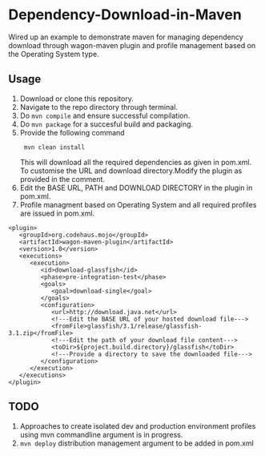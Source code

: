 # Dependency-Download-in-Maven
Wired up an example to demonstrate maven for managing dependency download through wagon-maven plugin and profile management based on the Operating System type. 

## Usage
1. Download or clone this repository.
2. Navigate to the repo directory through terminal.
3. Do ```mvn compile``` and ensure successful compilation.
4. Do ```mvn package``` for a succesful build and packaging.
5. Provide the following command 
   ```
    mvn clean install
    ```
   This will download all the required dependencies as given in pom.xml. 
   <br/> To customise the URL and download directory.Modify the plugin as provided in the comment.<br/>
6. Edit the BASE URL, PATH and DOWNLOAD DIRECTORY in the plugin in pom.xml.
7. Profile managment based on Operating System and all required profiles are issued in pom.xml. 
 
```
<plugin>
   <groupId>org.codehaus.mojo</groupId>
   <artifactId>wagon-maven-plugin</artifactId>
   <version>1.0</version>
   <executions>
      <execution>
         <id>download-glassfish</id>
         <phase>pre-integration-test</phase>
         <goals>
            <goal>download-single</goal>
         </goals>
         <configuration>
            <url>http://download.java.net</url>
            <!---Edit the BASE URL of your hosted download file--->
            <fromFile>glassfish/3.1/release/glassfish-3.1.zip</fromFile>
            <!---Edit the path of your download file content--->
            <toDir>${project.build.directory}/glassfish</toDir>
            <!---Provide a directory to save the downloaded file--->
         </configuration>
      </execution>
   </executions>
</plugin>
```
  ## TODO 
1.  Approaches to create isolated dev and production environment profiles using mvn commandline argument is in progress.
2.  ```mvn deploy``` distribution management argument to be added in pom.xml
